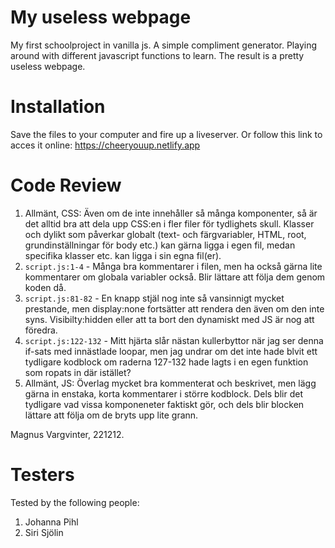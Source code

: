 # My useless webpage

My first schoolproject in vanilla js. A simple compliment generator. Playing around with different javascript functions to learn. The result is a pretty useless webpage.

# Installation

Save the files to your computer and fire up a liveserver. Or follow this link to acces it online: https://cheeryouup.netlify.app

# Code Review

1. Allmänt, CSS: Även om de inte innehåller så många komponenter, så är det alltid bra att dela upp CSS:en i fler filer för tydlighets skull. Klasser och dylikt som påverkar globalt (text- och färgvariabler, HTML, root, grundinställningar för body etc.) kan gärna ligga i egen fil, medan specifika klasser etc. kan ligga i sin egna fil(er).
2. `script.js:1-4` - Många bra kommentarer i filen, men ha också gärna lite kommentarer om globala variabler också. Blir lättare att följa dem genom koden då.
3. `script.js:81-82` - En knapp stjäl nog inte så vansinnigt mycket prestande, men display:none fortsätter att rendera den även om den inte syns. Visibilty:hidden eller att ta bort den dynamiskt med JS är nog att föredra.
4. `script.js:122-132` - Mitt hjärta slår nästan kullerbyttor när jag ser denna if-sats med innästlade loopar, men jag undrar om det inte hade blvit ett tydligare kodblock om raderna 127-132 hade lagts i en egen funktion som ropats in där istället?
5. Allmänt, JS: Överlag mycket bra kommenterat och beskrivet, men lägg gärna in enstaka, korta kommentarer i större kodblock. Dels blir det tydligare vad vissa komponeneter faktiskt gör, och dels blir blocken lättare att följa om de bryts upp lite grann.

Magnus Vargvinter, 221212.

# Testers

Tested by the following people:

1. Johanna Pihl
2. Siri Sjölin
